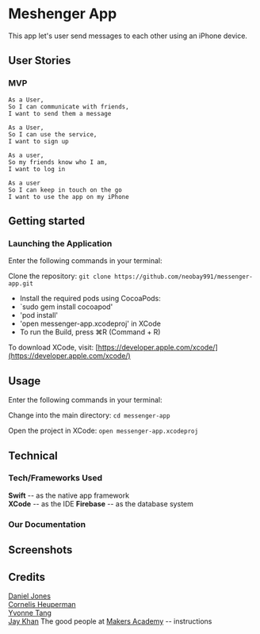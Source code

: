 # Meshenger App

This app let's user send messages to each other using an iPhone device.

## User Stories  

### MVP
```
As a User,
So I can communicate with friends,
I want to send them a message
```
```
As a User,
So I can use the service,
I want to sign up
```
```
As a user,
So my friends know who I am,
I want to log in
```
```
As a user
So I can keep in touch on the go
I want to use the app on my iPhone
```

## Getting started

### Launching the Application
Enter the following commands in your terminal:

Clone the repository:
`git clone https://github.com/neobay991/messenger-app.git`

- Install the required pods using CocoaPods:
- `sudo gem install cocoapod'
- 'pod install'
- 'open messenger-app.xcodeproj' in XCode
- To run the Build, press ⌘R (Command + R)

To download XCode, visit: [https://developer.apple.com/xcode/](https://developer.apple.com/xcode/)

## Usage
Enter the following commands in your terminal:

Change into the main directory:
`cd messenger-app`

Open the project in XCode:
`open messenger-app.xcodeproj`

## Technical
### Tech/Frameworks Used
**Swift** -- as the native app framework  
**XCode** -- as the IDE
**Firebase** -- as the database system   

### Our Documentation


## Screenshots


## Credits

[Daniel Jones](https://github.com/danieljonesdmj)  
[Cornelis Heuperman](https://github.com/heuperman)  
[Yvonne Tang](https://github.com/YvCodeHong)  
[Jay Khan](https://github.com/neobay991) 
The good people at [Makers Academy](https://makers.tech/) -- instructions  
